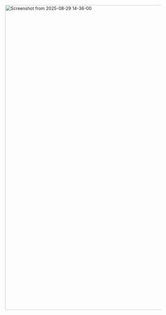 <img width="1789" height="988" alt="Screenshot from 2025-08-29 14-36-00" src="https://github.com/user-attachments/assets/5e3c23a3-003b-4c34-8759-c3958f5c9215" />
